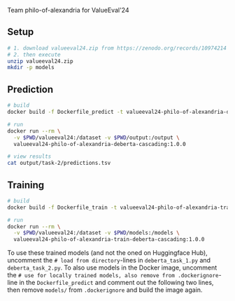 Team philo-of-alexandria for ValueEval'24

## Setup
```bash
# 1. download valueeval24.zip from https://zenodo.org/records/10974214
# 2. then execute
unzip valueeval24.zip
mkdir -p models
```

## Prediction

```bash
# build
docker build -f Dockerfile_predict -t valueeval24-philo-of-alexandria-deberta-cascading:1.0.0 .

# run
docker run --rm \
  -v $PWD/valueeval24:/dataset -v $PWD/output:/output \
  valueeval24-philo-of-alexandria-deberta-cascading:1.0.0

# view results
cat output/task-2/predictions.tsv
```


## Training

```bash
# build
docker build -f Dockerfile_train -t valueeval24-philo-of-alexandria-train-deberta-cascading:1.0.0 .

# run
docker run --rm \
  -v $PWD/valueeval24:/dataset -v $PWD/models:/models \
  valueeval24-philo-of-alexandria-train-deberta-cascading:1.0.0
```

To use these trained models (and not the oned on Huggingface Hub), uncomment the `# load from directory`-lines in `deberta_task_1.py` and `deberta_task_2.py`. To also use models in the Docker image, uncomment the `# use for locally trained models, also remove from .dockerignore`-line in the `Dockerfile_predict` and comment out the following two lines, then remove `models/` from `.dockerignore` and build the image again.

